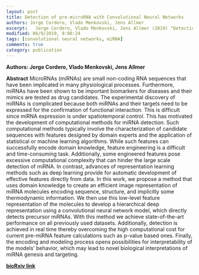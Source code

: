 ```yaml
---
layout: post
title: Detection of pre-microRNA with Convolutional Neural Networks
authors: Jorge Cordero, Vlado Menkovski, Jens Allmer
excerpt:   Jorge Cordero, Vlado Menkovski, Jens Allmer (2019) "Detection of pre-microRNA with Convolutional Neural Networks"
modified: 06/9/2019, 9:00:24
tags: [convolutional neural networks, miRNA]
comments: true
category: publication
---
```


**Authors: Jorge Cordero, Vlado Menkovski, Jens Allmer**

**Abstract** 
MicroRNAs (miRNAs) are small non-coding RNA sequences that have been implicated in many physiological processes. Furthermore, miRNAs have been shown to be important biomarkers for diseases and their mimics are tested as drug candidates. The experimental discovery of miRNAs is complicated because both miRNAs and their targets need to be expressed for the confirmation of functional interaction. This is difficult since miRNA expression is under spatiotemporal control. This has motivated the development of computational methods for miRNA detection. Such computational methods typically involve the characterization of candidate sequences with features designed by domain experts and the application of statistical or machine learning algorithms. While such features can successfully encode domain knowledge, feature engineering is a difficult and time-consuming task. Additionally, some engineered features pose excessive computational complexity that can hinder the large scale detection of miRNA. In contrast, advances of representation learning methods such as deep learning provide for automatic development of effective features directly from data. In this work, we propose a method that uses domain knowledge to create an efficient image representation of miRNA molecules encoding sequence, structure, and implicitly some thermodynamic information. We then use this low-level feature representation of the molecules to develop a hierarchical deep representation using a convolutional neural network model, which directly detects precursor miRNAs. With this method we achieve state-of-the-art performance on all previously used datasets. Additionally, detection is achieved in real time thereby overcoming the high computational cost for current pre-miRNA feature calculations such as p-value based ones. Finally, the encoding and modeling process opens possibilities for interpretability of the models’ behavior, which may lead to novel biological interpretations of miRNA genesis and targeting.

**[bioRxiv link](https://www.biorxiv.org/content/10.1101/840579v1)**

